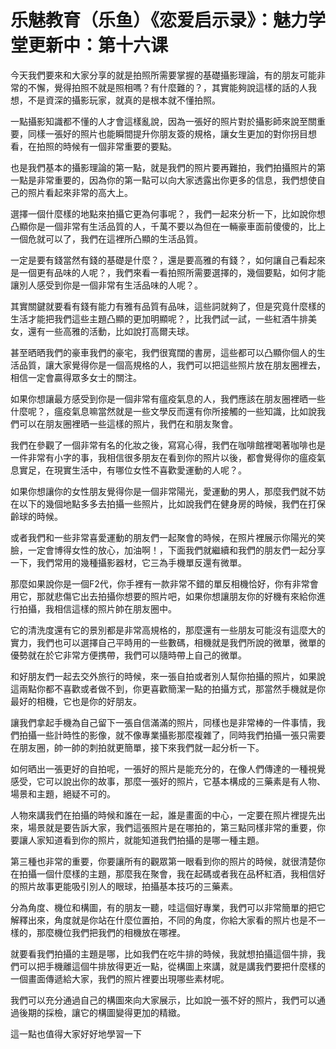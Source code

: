 # 乐魅教育（乐鱼）《恋爱启示录》：魅力学堂更新中：第十六课

今天我們要來和大家分享的就是拍照所需要掌握的基礎攝影理論，有的朋友可能非常的不懈，覺得拍照不就是照相嗎？有什麼難的？，其實能夠說這樣的話的人我想，不是資深的攝影玩家，就真的是根本就不懂拍照。

一點攝影知識都不懂的人才會這樣亂說，因為一張好的照片對於攝影師來說至關重要，同樣一張好的照片也能瞬間提升你朋友簽的規格，讓女生更加的對你拐目想看，在拍照的時候有一個非常重要的要點。

也是我們基本的攝影理論的第一點，就是我們的照片要再難拍，我們拍攝照片的第一點是非常重要的，因為你的第一點可以向大家透露出你更多的信息，我們想使自己的照片看起來非常的高大上。

選擇一個什麼樣的地點來拍攝它更為何事呢？，我們一起來分析一下，比如說你想凸顯你是一個非常有生活品質的人，千萬不要以為但在一輛豪車面前傻傻的，比上一個危就可以了，我們在這裡所凸顯的生活品質。

一定是要有錢當然有錢的基礎是什麼？，還是要高雅的有錢？，如何讓自己看起來是一個更有品味的人呢？，我們來看一看拍照所需要選擇的，幾個要點，如何才能讓別人感受到你是一個非常有生活品味的人呢？。

其實關鍵就要看有錢有能力有雅有品質有品味，這些詞就夠了，但是究竟什麼樣的生活才能把我們這些主題凸顯的更加明顯呢？，比我們試一試，一些紅酒牛排美女，還有一些高雅的活動，比如說打高爾夫球。

甚至晒晒我們的豪車我們的豪宅，我們很寬闊的書房，這些都可以凸顯你個人的生活品質，讓大家覺得你是一個高規格的人，我們可以把這些照片放在朋友圈裡去，相信一定會贏得眾多女士的關注。

如果你想讓最方感受到你是一個非常有瘟疫氣息的人，我們應該在朋友圈裡晒一些什麼呢？，瘟疫氣息嘛當然就是一些文學反而還有你所接觸的一些知識，比如說我們可以在朋友圈裡晒一些這樣的照片，我們在和朋友聚會。

我們在參觀了一個非常有名的化妝之後，寫寫心得，我們在咖啡館裡喝著咖啡也是一件非常有小字的事，我相信很多朋友在看到你的照片以後，都會覺得你的瘟疫氣息實足，在現實生活中，有哪位女性不喜歡愛運動的人呢？。

如果你想讓你的女性朋友覺得你是一個非常陽光，愛運動的男人，那麼我們就不妨在以下的幾個地點多多去拍攝一些照片，比如說我們在健身房的時候，我們在打保齡球的時候。

或者我們和一些非常喜愛運動的朋友們一起聚會的時候，在照片裡展示你陽光的笑臉，一定會博得女性的放心，加油啊！，下面我們就繼續和我們的朋友們一起分享一下，我們常用的幾種攝影器材，它三為手機單反還有微單。

那麼如果說你是一個F2代，你手裡有一款非常不錯的單反相機恰好，你有非常會用它，那就悲傷它出去拍攝你想要的照片吧，如果你想讓朋友你的好機有來給你進行拍攝，我相信這樣的照片帥在朋友圈中。

它的清洗度還有它的景別都是非常高規格的，那麼還有一些朋友可能沒有這麼大的實力，我們也可以選擇自己平時用的一些數碼，相機就是我們所說的微單，微單的優勢就在於它非常方便携帶，我們可以隨時帶上自己的微單。

和好朋友們一起去交外旅行的時候，來一張自拍或者別人幫你拍攝的照片，如果說這兩點你都不喜歡或者做不到，你更喜歡簡潔一點的拍攝方式，那當然手機就是你最好的相機，它也是你的好朋友。

讓我們拿起手機為自己留下一張自信滿滿的照片，同樣也是非常棒的一件事情，我們拍攝一些計時性的影像，就不像專業攝影那麼複雜了，同時我們拍攝一張只需要在朋友圈，帥一帥的刺拍就更簡單，接下來我們就一起分析一下。

如何晒出一張更好的自拍呢，一張好的照片是能充分的，在像人們傳達的一種視覺感受，它可以說出你的故事，那麼一張好的照片，它基本構成的三藥素是有人物、場景和主題，絕疑不可的。

人物來講我們在拍攝的時候和誰在一起，誰是畫面的中心，一定要在照片裡提先出來，場景就是要告訴大家，我們這張照片是在哪拍的，第三點同樣非常的重要，你要讓人家知道看到你的照片，就能知道我們拍攝的是哪一種主題。

第三種也非常的重要，你要讓所有的觀眾第一眼看到你的照片的時候，就很清楚你在拍攝一個什麼樣的主題，那麼我在聚會，我在起碼或者我在品杯紅酒，我相信好的照片故事更能吸引別人的眼球，拍攝基本技巧的三藥素。

分為角度、機位和構圖，有的朋友一聽，哇這個好專業，我們可以非常簡單的把它解釋出來，角度就是你站在什麼位置拍，不同的角度，你給大家看的照片也是不一樣的，那麼機位我們把我們的相機放在哪裡。

就要看我們拍攝的主題是哪，比如我們在吃牛排的時候，我就想拍攝這個牛排，我們可以把手機離這個牛排放得更近一點，從構圖上來講，就是講我們要把什麼樣的一個畫面傳遞給大家，我們的照片裡要出現哪些素材呢。

我們可以充分通過自己的構圖來向大家展示，比如說一張不好的照片，我們可以通過後期的採檢，讓它的構圖變得更加的精緻。

這一點也值得大家好好地學習一下